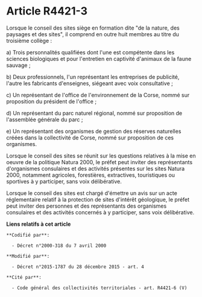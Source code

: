 # Article R4421-3

Lorsque le conseil des sites siège en formation dite "de la nature, des paysages et des sites", il comprend en outre huit
membres au titre du troisième collège :

a) Trois personnalités qualifiées dont l'une est compétente dans les sciences biologiques et pour l'entretien en captivité
d'animaux de la faune sauvage ;

b) Deux professionnels, l'un représentant les entreprises de publicité, l'autre les fabricants d'enseignes, siégeant avec
voix consultative ;

c) Un représentant de l'office de l'environnement de la Corse, nommé sur proposition du président de l'office ;

d) Un représentant du parc naturel régional, nommé sur proposition de l'assemblée générale du parc ;

e) Un représentant des organismes de gestion des réserves naturelles créées dans la collectivité de Corse, nommé sur
proposition de ces organismes.

Lorsque le conseil des sites se réunit sur les questions relatives à la mise en oeuvre de la politique Natura 2000, le préfet
peut inviter des représentants d'organismes consulaires et des activités présentes sur les sites Natura 2000, notamment
agricoles, forestières, extractives, touristiques ou sportives à y participer, sans voix délibérative.

Lorsque le conseil des sites est chargé d'émettre un avis sur un acte réglementaire relatif à la protection de sites
d'intérêt géologique, le préfet peut inviter des personnes et des représentants des organismes consulaires et des activités
concernés à y participer, sans voix délibérative.

**Liens relatifs à cet article**

	**Codifié par**:

	  - Décret n°2000-318 du 7 avril 2000

	**Modifié par**:

	  - Décret n°2015-1787 du 28 décembre 2015 - art. 4

	**Cité par**:

	  - Code général des collectivités territoriales - art. R4421-6 (V)
